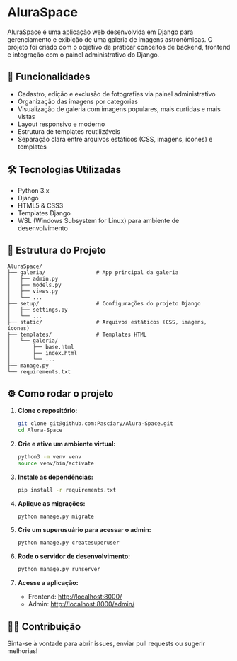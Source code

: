 # AluraSpace

AluraSpace é uma aplicação web desenvolvida em Django para gerenciamento e exibição de uma galeria de imagens astronômicas. O projeto foi criado com o objetivo de praticar conceitos de backend, frontend e integração com o painel administrativo do Django.

## 🚀 Funcionalidades

- Cadastro, edição e exclusão de fotografias via painel administrativo
- Organização das imagens por categorias
- Visualização de galeria com imagens populares, mais curtidas e mais vistas
- Layout responsivo e moderno
- Estrutura de templates reutilizáveis
- Separação clara entre arquivos estáticos (CSS, imagens, ícones) e templates

## 🛠️ Tecnologias Utilizadas

- Python 3.x
- Django
- HTML5 & CSS3
- Templates Django
- WSL (Windows Subsystem for Linux) para ambiente de desenvolvimento

## 📁 Estrutura do Projeto

```
AluraSpace/
├── galeria/                # App principal da galeria
│   ├── admin.py
│   ├── models.py
│   ├── views.py
│   └── ...
├── setup/                  # Configurações do projeto Django
│   ├── settings.py
│   └── ...
├── static/                 # Arquivos estáticos (CSS, imagens, ícones)
├── templates/              # Templates HTML
│   └── galeria/
│       ├── base.html
│       ├── index.html
│       └── ...
├── manage.py
└── requirements.txt
```

## ⚙️ Como rodar o projeto

1. **Clone o repositório:**
   ```sh
   git clone git@github.com:Pasciary/Alura-Space.git
   cd Alura-Space
   ```

2. **Crie e ative um ambiente virtual:**
   ```sh
   python3 -m venv venv
   source venv/bin/activate
   ```

3. **Instale as dependências:**
   ```sh
   pip install -r requirements.txt
   ```

4. **Aplique as migrações:**
   ```sh
   python manage.py migrate
   ```

5. **Crie um superusuário para acessar o admin:**
   ```sh
   python manage.py createsuperuser
   ```

6. **Rode o servidor de desenvolvimento:**
   ```sh
   python manage.py runserver
   ```

7. **Acesse a aplicação:**
   - Frontend: [http://localhost:8000/](http://localhost:8000/)
   - Admin: [http://localhost:8000/admin/](http://localhost:8000/admin/)

## 👨‍💻 Contribuição

Sinta-se à vontade para abrir issues, enviar pull requests ou sugerir melhorias!